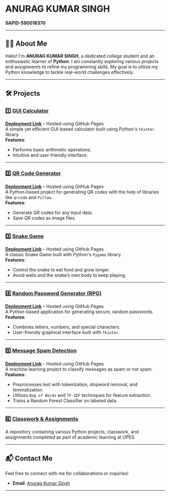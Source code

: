 # ANURAG KUMAR SINGH  
**SAPID-590018370**  



---

## 👨‍💻 About Me  
Hello! I'm **ANURAG KUMAR SINGH**, a dedicated college student and an enthusiastic learner of **Python**. I am constantly exploring various projects and assignments to refine my programming skills. My goal is to utilize my Python knowledge to tackle real-world challenges effectively.

---

## 🛠️ Projects  

### 1️⃣ [GUI Calculator](https://github.com/anurag815311/Calculator)  
**[Deployment Link](https://anurag815311.github.io/Calculator/)** – Hosted using GitHub Pages  
A simple yet efficient GUI-based calculator built using Python's `tkinter` library.  
**Features**:  
- Performs basic arithmetic operations.  
- Intuitive and user-friendly interface.  

---

### 2️⃣ [QR Code Generator](https://github.com/anurag815311/qrcode)  
**[Deployment Link](https://anurag815311.github.io/qrcode/)** – Hosted using GitHub Pages  
A Python-based project for generating QR codes with the help of libraries like `qrcode` and `Pillow`.  
**Features**:  
- Generate QR codes for any input data.  
- Save QR codes as image files.  

---

### 3️⃣ [Snake Game](https://github.com/anurag815311/snake-game)  
**[Deployment Link](https://anurag815311.github.io/snake-game/)** – Hosted using GitHub Pages  
A classic Snake Game built with Python's `Pygame` library.  
**Features**:  
- Control the snake to eat food and grow longer.  
- Avoid walls and the snake’s own body to keep playing.  

---

### 4️⃣ [Random Password Generator (RPG)](https://github.com/anurag815311/RPG--project)  
**[Deployment Link](https://anurag815311.github.io/RPG--project/)** – Hosted using GitHub Pages  
A Python-based application for generating secure, random passwords.  
**Features**:  
- Combines letters, numbers, and special characters.  
- User-friendly graphical interface built with `Tkinter`.  

---

### 5️⃣ [Message Spam Detection](https://github.com/anurag815311/Message-detection)  
**[Deployment Link](https://anurag815311.github.io/Message-detection/)** – Hosted using GitHub Pages  
A machine learning project to classify messages as spam or not spam.  
**Features**:  
- Preprocesses text with tokenization, stopword removal, and lemmatization.  
- Utilizes `Bag of Words` and `TF-IDF` techniques for feature extraction.  
- Trains a Random Forest Classifier on labeled data.  

---

### 6️⃣ [Classwork & Assignments](https://github.com/anurag815311/python_upes_b1)  
A repository containing various Python projects, classwork, and assignments completed as part of academic learning at UPES.

---

## 📬 Contact Me  
Feel free to connect with me for collaborations or inquiries!  
- **Email**: [Anurag Kumar Singh](mailto:anuragsingh815311@gmail.com)  

---
